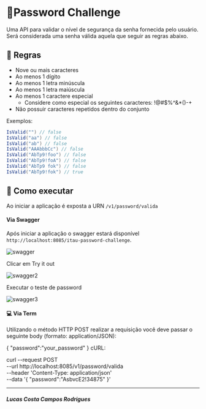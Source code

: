# 🔐Password Challenge

Uma API para validar o nível de segurança da senha fornecida pelo usuário. Será considerada uma senha válida aquela que seguir as regras abaixo.

## 📃 Regras

- Nove ou mais caracteres
- Ao menos 1 dígito
- Ao menos 1 letra minúscula
- Ao menos 1 letra maiúscula
- Ao menos 1 caractere especial
  - Considere como especial os seguintes caracteres: !@#$%^&*()-+
- Não possuir caracteres repetidos dentro do conjunto

Exemplos:  

```c#
IsValid("") // false  
IsValid("aa") // false  
IsValid("ab") // false  
IsValid("AAAbbbCc") // false  
IsValid("AbTp9!foo") // false  
IsValid("AbTp9!foA") // false
IsValid("AbTp9 fok") // false
IsValid("AbTp9!fok") // true
```


## 🔨 Como executar

Ao iniciar a aplicação é exposta a URN `/v1/password/valida` 

#### Via Swagger

Após iniciar a aplicação o swagger estará disponível `http://localhost:8085/itau-password-challenge`.

![swagger](https://user-images.githubusercontent.com/51891680/146826872-d378e76c-c8c4-4378-b917-3767cd2d2dbb.PNG)

Clicar em Try it out

![swagger2](https://user-images.githubusercontent.com/51891680/146827242-0b660f39-550f-4416-96bf-afb7bb371e20.PNG)

Executar o teste de password

![swagger3](https://user-images.githubusercontent.com/51891680/146827294-97587b39-fa1e-4102-b0d0-58ee63de62b7.PNG)





#### 💻 Via Term

Utilizando o método HTTP POST realizar a requisição você deve passar o seguinte body (formato: application/JSON):

{
	"password":"your_password"
}
cURL:

curl --request POST \
  --url http://localhost:8085/v1/password/valida \
  --header 'Content-Type: application/json' \
  --data '{
	"password":"AsbvcE2!34875"
}'






_____________________________

##### Lucas Costa Campos Rodrigues
